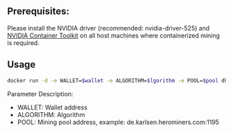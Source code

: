 ## Prerequisites:
Please install the NVIDIA driver (recommended: nvidia-driver-525) and [NVIDIA Container Toolkit](https://docs.nvidia.com/datacenter/cloud-native/container-toolkit/latest/install-guide.html#) on all host machines where containerized mining is required.
## Usage
```bash
docker run -d -e WALLET=$wallet -e ALGORITHM=$lgorithm -e POOL=$pool dharma18/gminer:3.43-ubuntu22.04-cuda11.8
```

Parameter Description: 

- WALLET: Wallet address 
- ALGORITHM: Algorithm 
- POOL: Mining pool address, example: de.karlsen.herominers.com:1195

